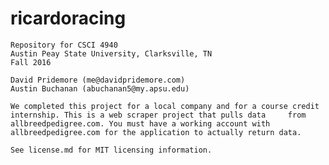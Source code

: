 # ricardoracing
	
	Repository for CSCI 4940 
	Austin Peay State University, Clarksville, TN 
	Fall 2016

	David Pridemore (me@davidpridemore.com)
	Austin Buchanan (abuchanan5@my.apsu.edu)

	We completed this project for a local company and for a course credit internship. This is a web scraper project that pulls data 	from allbreedpedigree.com. You must have a working account with allbreedpedigree.com for the application to actually return data.

	See license.md for MIT licensing information.
